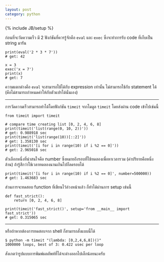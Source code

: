 ```yaml
---
layout: post
category: python
---
```

{% include JB/setup %}

ก่อนที่จะวัดความเร็ว มี 2 ฟังก์ชันที่ควรรู้จักคือ `eval` และ `exec` ซึ่งจะทำการรับ code ที่เก็บเป็น string มารัน

    print(eval('2 * 3 * 7'))
    # get: 42

    x = 3
    exec('x = 7')
    print(x)
    # get: 7

ความแตกต่างคือ `eval` จะสามารถใช้ได้กับ expression เท่านั้น ไม่สามารถใช้กับ statement ได้ (คือไม่สามารถกำหนดค่าให้กับตัวแปรได้นั่นเอง)

---

การวัดความเร็วสามารถทำได้โดยฟังก์ชัน `timeit` จากโมดูล `timeit` โดยส่งผ่าน code เข้าไปเช่นนี้

    from timeit import timeit

    # compare time creating list [0, 2, 4, 6, 8]
    print(timeit('list(range(0, 10, 2))'))
    # get: 0.988918 sec
    print(timeit('list(range(10))[::2]'))
    # get: 1.358130 sec
    print(timeit('[i for i in range(10) if i %2 == 0]'))
    # get: 2.965018 sec

ตัวเลือกหนึ่งที่น่าสนใจคือ number ซึ่งหมายถึงรอบที่ใช้ทดลองเพื่อหาเวลารวม (ค่าปริยายคือหนึ่งล้าน) ถ้ารู้สึกว่าใช้เวลาทดลองนานเกินไปก็ลดรอบได้

    print(timeit('[i for i in range(10) if i %2 == 0]', number=500000))
    # get: 1.463683 sec

ส่วนการจะทดสอบ function ที่เขียนไว้ล่วงหน้าแล้ว ก็ทำได้ผ่านการ setup เช่นนี้

    def fast_strict():
        return [0, 2, 4, 6, 8]

    print(timeit('fast_strict()', setup='from __main__ import fast_strict'))
    # get: 0.315065 sec

---

หรือถ้าหากต้องการทดสอบจาก shell ก็สามารถสั่งแบบนี้ได้

    $ python -m timeit "(lambda: [0,2,4,6,8])()"
    1000000 loops, best of 3: 0.422 usec per loop

สังเกตว่ารูปแบบการพิมพ์ผลลัพท์ที่ได้จะต่างออกไปเล็กน้อยนะครับ
